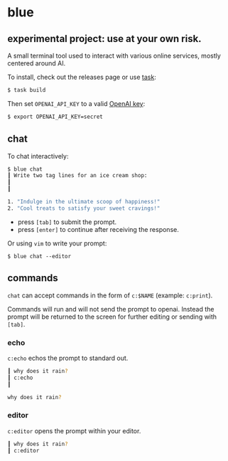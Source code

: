 # blue

## experimental project: use at your own risk.

A small terminal tool used to interact with various online services, mostly centered around AI.

To install, check out the releases page or use [task](https://taskfile.dev):
```bash
$ task build
```

Then set `OPENAI_API_KEY` to a valid [OpenAI key](https://platform.openai.com/account/api-keys):
```bash
$ export OPENAI_API_KEY=secret
```

## chat

To chat interactively:
```bash
$ blue chat
┃ Write two tag lines for an ice cream shop:
┃
┃

1. "Indulge in the ultimate scoop of happiness!"
2. "Cool treats to satisfy your sweet cravings!"
```
- press `[tab]` to submit the prompt.
- press `[enter]` to continue after receiving the response.

Or using `vim` to write your prompt:
```
$ blue chat --editor
```

## commands
`chat` can accept commands in the form of `c:$NAME` (example: `c:print`).

Commands will run and will not send the prompt to openai. Instead the prompt will be returned to the screen for further editing or sending with `[tab]`.

### echo
`c:echo` echos the prompt to standard out.
```bash
┃ why does it rain?
┃ c:echo
┃

why does it rain?
```

### editor
`c:editor` opens the prompt within your editor.
```bash
┃ why does it rain?
┃ c:editor
```
